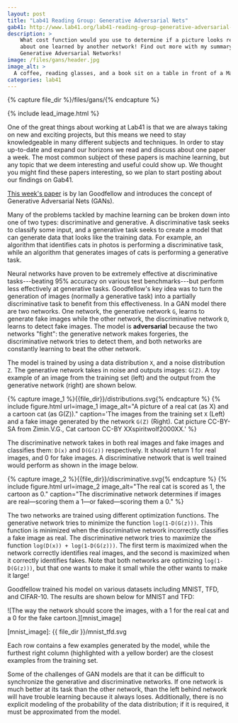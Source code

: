 ```yaml
---
layout: post
title: "Lab41 Reading Group: Generative Adversarial Nets"
gab41: http://www.lab41.org/lab41-reading-group-generative-adversarial-nets/
description: >
    What cost function would you use to determine if a picture looks real? How
    about one learned by another network! Find out more with my summary of
    Generative Adversarial Networks!
image: /files/gans/header.jpg
image_alt: >
  A coffee, reading glasses, and a book sit on a table in front of a MacBook.
categories: lab41
---
```


{% capture file_dir %}/files/gans/{% endcapture %}

{% include lead_image.html %}

One of the great things about working at Lab41 is that we are always taking on
new and exciting projects, but this means we need to stay knowledgeable in
many different subjects and techniques. In order to stay up-to-date and expand
our horizons we read and discuss about one paper a week. The most common
subject of these papers is machine learning, but any topic that we deem
interesting and useful could show up. We thought you might find these papers
interesting, so we plan to start posting about our findings on Gab41.

[This week's paper][paper] is by Ian Goodfellow and introduces the concept of
Generative Adversarial Nets (GANs).

[paper]: https://papers.nips.cc/paper/5423-generative-adversarial-nets.pdf

Many of the problems tackled by machine learning can be broken down into one
of two types: discriminative and generative. A discriminative task seeks to
classify some input, and a generative task seeks to create a model that can
generate data that looks like the training data. For example, an algorithm
that identifies cats in photos is performing a discriminative task, while an
algorithm that generates images of cats is performing a generative task.

Neural networks have proven to be extremely effective at discriminative
tasks---beating 95% accuracy on various test benchmarks---but perform less
effectively at generative tasks. Goodfellow's key idea was to turn the
generation of images (normally a generative task) into a partially
discriminative task to benefit from this effectiveness. In a GAN model there
are two networks. One network, the generative network `G`, learns to generate
fake images while the other network, the discriminative network `D`, learns to
detect fake images. The model is **adversarial** because the two networks
"fight": the generative network makes forgeries, the discriminative network
tries to detect them, and both networks are constantly learning to beat the
other network.

The model is trained by using a data distribution `X`, and a noise
distribution `Z`. The generative network takes in noise and outputs images:
`G(Z)`. A toy example of an image from the training set (left) and the output
from the generative network (right) are shown below.

{% capture image_1 %}{{file_dir}}/distributions.svg{% endcapture %} {% include
figure.html url=image_1 image_alt="A picture of a real cat (as X) and a
cartoon cat (as G(Z))." caption='The images from the training set <code
class="language-plaintext highlighter-rouge">X</code> (Left) and a fake image
generated by the network <code class="language-plaintext
highlighter-rouge">G(Z)</code> (Right). Cat picture CC-BY-SA from Zimin.V.G.,
Cat cartoon CC-BY XXspiritwolf2000XX.' %}

The discriminative network takes in both real images and fake images and
classifies them: `D(x)` and `D(G(z))` respectively. It should return 1 for
real images, and 0 for fake images. A discriminative network that is well
trained would perform as shown in the image below.

{% capture image_2 %}{{file_dir}}/discriminative.svg{% endcapture %} {%
include figure.html url=image_2 image_alt="The real cat is scored as 1, the
cartoon as 0." caption="The discriminative network determines if images are
real—scoring them a 1—or faked—scoring them a 0." %}

The two networks are trained using different optimization functions. The
generative network tries to minimize the function `log(1-D(G(z)))`. This
function is minimized when the discriminative network incorrectly classifies a
fake image as real. The discriminative network tries to maximize the function
`log(D(x)) + log(1-D(G(z)))`. The first term is maximized when the network
correctly identifies real images, and the second is maximized when it
correctly identifies fakes. Note that both networks are optimizing
`log(1-D(G(z)))`, but that one wants to make it small while the other wants to
make it large!

Goodfellow trained his model on various datasets including MNIST, TFD, and
CIFAR-10. The results are shown below for MNIST and TFD:

![The way the network should score the images, with a 1 for the real cat and a
0 for the fake cartoon.][mnist_image]

[mnist_image]: {{ file_dir }}/mnist_tfd.svg

Each row contains a few examples generated by the model, while the furthest
right column (highlighted with a yellow border) are the closest examples from
the training set.

Some of the challenges of GAN models are that it can be difficult to
synchronize the generative and discriminative networks. If one network is much
better at its task than the other network, than the left behind network will
have trouble learning because it always loses. Additionally, there is no
explicit modeling of the probability of the data distribution; if it is
required, it must be approximated from the model.
